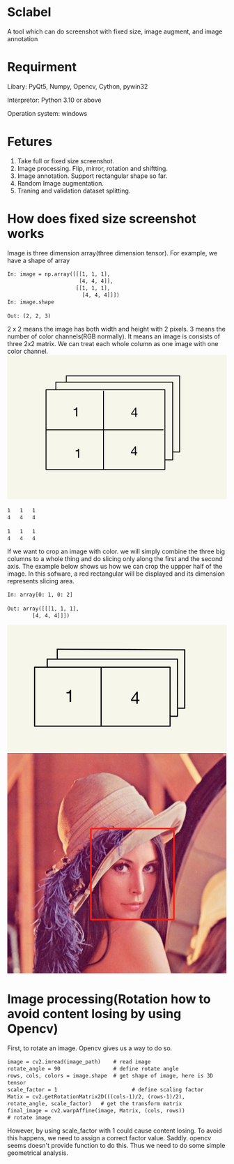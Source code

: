 # Sclabel
A tool which can do screenshot with fixed size, image augment, and image annotation

# Requirment
Libary: PyQt5, Numpy, Opencv, Cython, pywin32

Interpretor: Python 3.10 or above

Operation system: windows

# Fetures
1. Take full or fixed size screenshot.
2. Image processing. Flip, mirror, rotation and shiftting.
3. Image annotation. Support rectangular shape so far.
4. Random Image augmentation.
5. Traning and validation dataset splitting.

# How does fixed size screenshot works
Image is three dimension array(three dimension tensor). For example, we have a shape of array
```
In: image = np.array([[[1, 1, 1],
                       [4, 4, 4]],
                      [[1, 1, 1],
                        [4, 4, 4]]])                 
In: image.shape

Out: (2, 2, 3)
```
2 x 2 means the image has both width and height with 2 pixels. 3 means the number of color channels(RGB normally). It means an image is consists of three 2x2 matrix. We can treat each whole column as one image with one color channel.
![Image text](https://raw.githubusercontent.com/Jianqoq/Sclabel/main/Image/image.jpg)
```
1   1   1
4   4   4

1   1   1
4   4   4
```
If we want to crop an image with color. we will simply combine the three big columns to a whole thing and do slicing only along the first and the second axis. The example below shows us how we can crop the uppper half of the image. In this sofware, a red rectangular will be displayed and its dimension represents slicing area.
```
In: array[0: 1, 0: 2]

Out: array([[[1, 1, 1],
        [4, 4, 4]]])
```
![Image text](https://raw.githubusercontent.com/Jianqoq/Sclabel/main/Image/image2.jpg)
![Image text](https://raw.githubusercontent.com/Jianqoq/Sclabel/main/Image/b6e9515a10957967ddee00befa6ea40.png)

# Image processing(Rotation how to avoid content losing by using Opencv)
First, to rotate an image. Opencv gives us a way to do so.
```
image = cv2.imread(image_path)    # read image
rotate_angle = 90                 # define rotate angle
rows, cols, colors = image.shape  # get shape of image, here is 3D tensor
scale_factor = 1                        # define scaling factor
Matix = cv2.getRotationMatrix2D(((cols-1)/2, (rows-1)/2), rotate_angle, scale_factor)   # get the transform matrix
final_image = cv2.warpAffine(image, Matrix, (cols, rows))                               # rotate image
```
However, by using scale_factor with 1 could cause content losing. To avoid this happens, we need to assign a correct factor value. Saddly. opencv seems doesn't provide function to do this. Thus we need to do some simple geometrical analysis.

